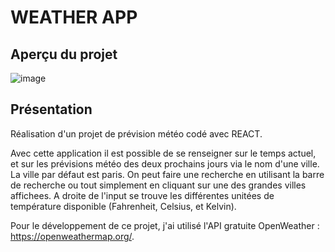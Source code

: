 # WEATHER APP

## Aperçu du projet

![image](./src/assets/aper%C3%A7u.png)

## Présentation

Réalisation d'un projet de prévision météo codé avec REACT.

Avec cette application il est possible de se renseigner sur le temps actuel, et sur les prévisions météo des deux prochains jours via le nom d'une ville.
La ville par défaut est paris. On peut faire une recherche en utilisant la barre de recherche ou tout simplement en cliquant sur une des grandes villes affichees.
A droite de l'input se trouve les différentes unitées de température disponible (Fahrenheit, Celsius, et Kelvin).

Pour le développement de ce projet, j'ai utilisé l'API gratuite OpenWeather : https://openweathermap.org/.
